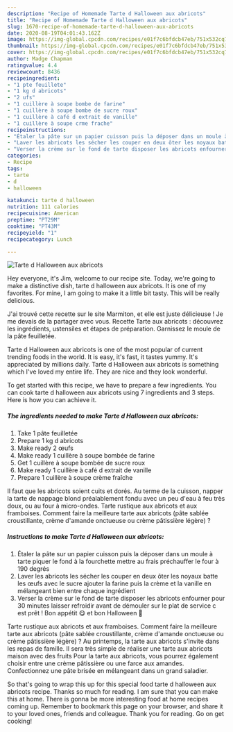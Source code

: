 ```yaml
---
description: "Recipe of Homemade Tarte d Halloween aux abricots"
title: "Recipe of Homemade Tarte d Halloween aux abricots"
slug: 1670-recipe-of-homemade-tarte-d-halloween-aux-abricots
date: 2020-08-19T04:01:43.162Z
image: https://img-global.cpcdn.com/recipes/e01f7c6bfdcb47eb/751x532cq70/tarte-d-halloween-aux-abricots-photo-principale-de-la-recette.jpg
thumbnail: https://img-global.cpcdn.com/recipes/e01f7c6bfdcb47eb/751x532cq70/tarte-d-halloween-aux-abricots-photo-principale-de-la-recette.jpg
cover: https://img-global.cpcdn.com/recipes/e01f7c6bfdcb47eb/751x532cq70/tarte-d-halloween-aux-abricots-photo-principale-de-la-recette.jpg
author: Madge Chapman
ratingvalue: 4.4
reviewcount: 8436
recipeingredient:
- "1 pte feuillete"
- "1 kg d abricots"
- "2 ufs"
- "1 cuillère à soupe bombe de farine"
- "1 cuillère à soupe bombe de sucre roux"
- "1 cuillère à café d extrait de vanille"
- "1 cuillère à soupe crme frache"
recipeinstructions:
- "Étaler la pâte sur un papier cuisson puis la déposer dans un moule à tarte piquer le fond à la fourchette mettre au frais préchauffer le four à 190 degrés"
- "Laver les abricots les sécher les couper en deux ôter les noyaux batte les œufs avec le sucre ajouter la farine puis la crème et la vanille en mélangeant bien entre chaque ingrédient"
- "Verser la crème sur le fond de tarte disposer les abricots enfourner pour 30 minutes laisser refroidir avant de démouler sur le plat de service c est prêt ! Bon appétit 😋 et bon Halloween 🎃"
categories:
- Recipe
tags:
- tarte
- d
- halloween

katakunci: tarte d halloween 
nutrition: 111 calories
recipecuisine: American
preptime: "PT29M"
cooktime: "PT43M"
recipeyield: "1"
recipecategory: Lunch

---
```



![Tarte d Halloween aux abricots](https://img-global.cpcdn.com/recipes/e01f7c6bfdcb47eb/751x532cq70/tarte-d-halloween-aux-abricots-photo-principale-de-la-recette.jpg)

Hey everyone, it's Jim, welcome to our recipe site. Today, we're going to make a distinctive dish, tarte d halloween aux abricots. It is one of my favorites. For mine, I am going to make it a little bit tasty. This will be really delicious.

J&#39;ai trouvé cette recette sur le site Marmiton, et elle est juste délicieuse ! Je me devais de la partager avec vous. Recette Tarte aux abricots : découvrez les ingrédients, ustensiles et étapes de préparation. Garnissez le moule de la pâte feuilletée.

Tarte d Halloween aux abricots is one of the most popular of current trending foods in the world. It is easy, it's fast, it tastes yummy. It's appreciated by millions daily. Tarte d Halloween aux abricots is something which I've loved my entire life. They are nice and they look wonderful.


To get started with this recipe, we have to prepare a few ingredients. You can cook tarte d halloween aux abricots using 7 ingredients and 3 steps. Here is how you can achieve it.

<!--inarticleads1-->

##### The ingredients needed to make Tarte d Halloween aux abricots:

1. Take 1 pâte feuilletée
1. Prepare 1 kg d abricots
1. Make ready 2 œufs
1. Make ready 1 cuillère à soupe bombée de farine
1. Get 1 cuillère à soupe bombée de sucre roux
1. Make ready 1 cuillère à café d extrait de vanille
1. Prepare 1 cuillère à soupe crème fraîche


Il faut que les abricots soient cuits et dorés. Au terme de la cuisson, napper la tarte de nappage blond préalablement fondu avec un peu d&#39;eau à feu très doux, ou au four à micro-ondes. Tarte rustique aux abricots et aux framboises. Comment faire la meilleure tarte aux abricots (pâte sablée croustillante, crème d&#39;amande onctueuse ou crème pâtissière légère) ? 

<!--inarticleads2-->

##### Instructions to make Tarte d Halloween aux abricots:

1. Étaler la pâte sur un papier cuisson puis la déposer dans un moule à tarte piquer le fond à la fourchette mettre au frais préchauffer le four à 190 degrés
1. Laver les abricots les sécher les couper en deux ôter les noyaux batte les œufs avec le sucre ajouter la farine puis la crème et la vanille en mélangeant bien entre chaque ingrédient
1. Verser la crème sur le fond de tarte disposer les abricots enfourner pour 30 minutes laisser refroidir avant de démouler sur le plat de service c est prêt ! Bon appétit 😋 et bon Halloween 🎃


Tarte rustique aux abricots et aux framboises. Comment faire la meilleure tarte aux abricots (pâte sablée croustillante, crème d&#39;amande onctueuse ou crème pâtissière légère) ? Au printemps, la tarte aux abricots s&#39;invite dans les repas de famille. Il sera très simple de réaliser une tarte aux abricots maison avec des fruits Pour la tarte aux abricots, vous pourrez également choisir entre une crème pâtissière ou une farce aux amandes. Confectionnez une pâte brisée en mélangeant dans un grand saladier. 

So that's going to wrap this up for this special food tarte d halloween aux abricots recipe. Thanks so much for reading. I am sure that you can make this at home. There is gonna be more interesting food at home recipes coming up. Remember to bookmark this page on your browser, and share it to your loved ones, friends and colleague. Thank you for reading. Go on get cooking!
